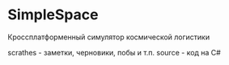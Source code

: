 SimpleSpace
===========
Кроссплатформенный симулятор космической логистики

scrathes - заметки, черновики, побы и т.п.
source - код на C#
